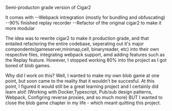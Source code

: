 Semi-producton grade version of Cigar2 

It comes with 
--Webpack intregration (mostly for bundling and obfuscating) 
--90% finished replay recorder
--Refactor of the original cigar2 to make it more modular

The idea was to rewrite cigar2 to make it production grade, and that entailed refactoring the entire codebase, seperating out it's  major compondents(gameserver,minimap,cell, binaryreader, etc) into their own respective files, integrating webpack support, amd adding features such as the Replay feature. However, I stopped working 80% into the project as I got bored of blob games. 

Why did I work on this? 
Well, I wanted to make my own blob game at one point, but soon came to the reality that it wouldn't be succesful. At this point, I figured it would still be a great learning project and I certainly did learn alot! (Working with Docker,Typescript, Pub/sub design patterns, Webpack, Configring reverse proxies, and so much more) BUT I wanted to close the blob game chapter in my life - which meant quitting this project. 
